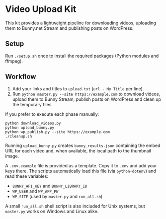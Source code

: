# Video Upload Kit

This kit provides a lightweight pipeline for downloading videos, uploading them
 to Bunny.net Stream and publishing posts on WordPress.

## Setup
Run `./setup.sh` once to install the required packages (Python modules and
ffmpeg).

## Workflow
1. Add your links and titles to `upload.txt` (`url - My Title` per line).
2. Run `python master.py --site https://example.com` to download videos,
   upload them to Bunny Stream, publish posts on WordPress and clean up the
   temporary files.

If you prefer to execute each phase manually:

```
python download_videos.py
python upload_bunny.py
python wp_publish.py --site https://example.com
./cleanup.sh
```

Running `upload_bunny.py` creates `bunny_results.json` containing the embed URL
for each video and, when available, the local path to the thumbnail image.

A `.env.example` file is provided as a template. Copy it to `.env` and add your
keys there. The scripts automatically load this file (via `python-dotenv`) and
read these variables:
- `BUNNY_API_KEY` and `BUNNY_LIBRARY_ID`
- `WP_USER` and `WP_APP_PW`
- `WP_SITE` (used by `master.py` and `run_all.sh`)

A small `run_all.sh` shell script is also included for Unix systems, but
`master.py` works on Windows and Linux alike.
